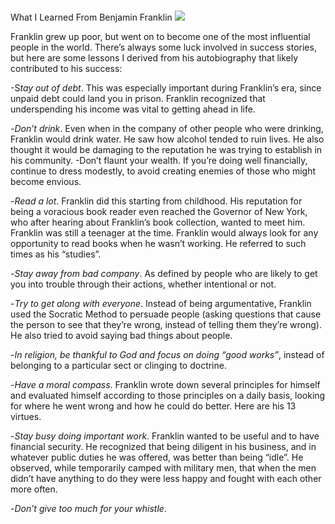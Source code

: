 ###
What I Learned From Benjamin Franklin
![](./_image/2020-07-09-16-15-40.png)

Franklin grew up poor, but went on to become one of the most influential people in the world. There’s always some luck involved in success stories, but here are some lessons I derived from his autobiography that likely contributed to his success:

-S*tay out of debt*. This was especially important during Franklin’s era, since unpaid debt could land you in prison. Franklin recognized that underspending his income was vital to getting ahead in life.

-*Don’t drink*. Even when in the company of other people who were drinking, Franklin would drink water. He saw how alcohol tended to ruin lives. He also thought it would be damaging to the reputation he was trying to establish in his community.
-Don’t flaunt your wealth. If you’re doing well financially, continue to dress modestly, to avoid creating enemies of those who might become envious.

-*Read a lot*. Franklin did this starting from childhood. His reputation for being a voracious book reader even reached the Governor of New York, who after hearing about Franklin’s book collection, wanted to meet him. Franklin was still a teenager at the time. Franklin would always look for any opportunity to read books when he wasn’t working. He referred to such times as his “studies”.

-*Stay away from bad company*. As defined by people who are likely to get you into trouble through their actions, whether intentional or not.

-*Try to get along with everyone*. Instead of being argumentative, Franklin used the Socratic Method to persuade people (asking questions that cause the person to see that they’re wrong, instead of telling them they’re wrong). He also tried to avoid saying bad things about people.

-*In religion, be thankful to God and focus on doing “good works”*, instead of belonging to a particular sect or clinging to doctrine.

-*Have a moral compass*. Franklin wrote down several principles for himself and evaluated himself according to those principles on a daily basis, looking for where he went wrong and how he could do better. Here are his 13 virtues.

-*Stay busy doing important work*. Franklin wanted to be useful and to have financial security. He recognized that being diligent in his business, and in whatever public duties he was offered, was better than being “idle”. He observed, while temporarily camped with military men, that when the men didn’t have anything to do they were less happy and fought with each other more often.

-*Don’t give too much for your whistle*.